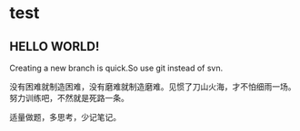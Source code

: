 # test

## HELLO WORLD!

Creating a new branch is quick.So use git instead of svn.

没有困难就制造困难，没有磨难就制造磨难。见惯了刀山火海，才不怕细雨一场。努力训练吧，不然就是死路一条。


适量做题，多思考，少记笔记。